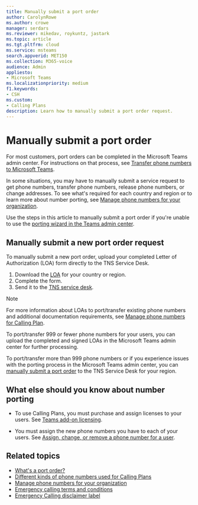 ```yaml
---
title: Manually submit a port order
author: CarolynRowe
ms.author: crowe
manager: serdars
ms.reviewer: mikedav, roykuntz, jastark
ms.topic: article
ms.tgt.pltfrm: cloud
ms.service: msteams
search.appverid: MET150
ms.collection: M365-voice
audience: Admin
appliesto:
- Microsoft Teams
ms.localizationpriority: medium
f1.keywords:
- CSH
ms.custom:
- Calling Plans
description: Learn how to manually submit a port order request.
---
```


# Manually submit a port order

For most customers, port orders can be completed in the Microsoft Teams admin center. For instructions on that process, see [Transfer phone numbers to Microsoft Teams](transfer-phone-numbers-to-teams.md).

In some situations, you may have to manually submit a service request to get phone numbers, transfer phone numbers, release phone numbers, or change addresses. To see what's required for each country and region or to learn more about number porting, see [Manage phone numbers for your organization](../manage-phone-numbers-for-your-organization/manage-phone-numbers-for-your-organization.md).

Use the steps in this article to manually submit a port order if you're unable to use the [porting wizard in the Teams admin center](transfer-phone-numbers-to-teams.md).

## Manually submit a new port order request

To manually submit a new port order, upload your completed Letter of Authorization (LOA) form directly to the TNS Service Desk.

1. Download the [LOA](../manage-phone-numbers-for-your-organization/manage-phone-numbers-for-your-organization.md) for your country or region.
2. Complete the form.
4. Send it to the [TNS service desk](../manage-phone-numbers-for-your-organization/contact-tns-service-desk.md).

> [!NOTE]
> For more information about LOAs to port/transfer existing phone numbers and additional documentation requirements, see [Manage phone numbers for Calling Plan](/microsoftteams/manage-phone-numbers-for-your-organization/manage-phone-numbers-for-your-organization).</br> 
>
>To port/transfer 999 or fewer phone numbers for your users, you can upload the completed and signed LOAs in the Microsoft Teams admin center for further processing.</br> 
>
> To port/transfer more than 999 phone numbers or if you experience issues with the porting process in the Microsoft Teams admin center, you can [manually submit a port order](/microsoftteams/phone-number-calling-plans/manually-submit-port-order) to the TNS Service Desk for your region.

## What else should you know about number porting

- To use Calling Plans, you must purchase and assign licenses to your users. See [Teams add-on licensing](../teams-add-on-licensing/microsoft-teams-add-on-licensing.md).

- You must assign the new phone numbers you have to each of your users. See [Assign, change, or remove a phone number for a user](../assign-change-or-remove-a-phone-number-for-a-user.md).

## Related topics

- [What's a port order?](port-order-overview.md)
- [Different kinds of phone numbers used for Calling Plans](../different-kinds-of-phone-numbers-used-for-calling-plans.md)
- [Manage phone numbers for your organization](../manage-phone-numbers-for-your-organization/manage-phone-numbers-for-your-organization.md)
- [Emergency calling terms and conditions](../emergency-calling-terms-and-conditions.md)
- [Emergency Calling disclaimer label](https://github.com/MicrosoftDocs/OfficeDocs-SkypeForBusiness/blob/live/Teams/downloads/emergency-calling/emergency-calling-label-(en-us)-(v.1.0).zip?raw=true)
